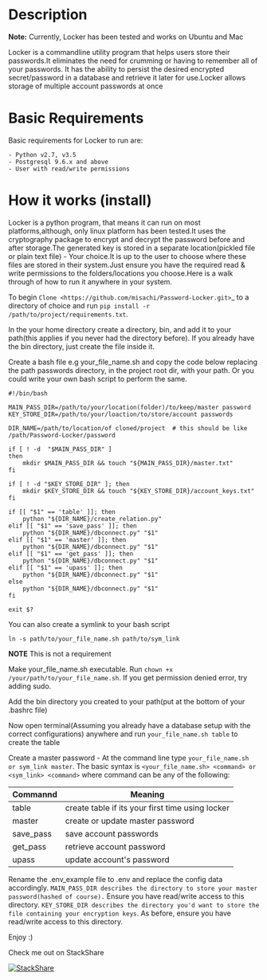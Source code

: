 Description
===========================

**Note:** Currently, Locker has been tested and works on Ubuntu and Mac

Locker is a commandline utility program that helps users store their passwords.It eliminates the need for crumming or having to remember all of your passwords. It has the ability to persist the desired encrypted secret/password in a database and retrieve it later
for use.Locker allows storage of multiple account passwords at once

Basic Requirements
===========================
Basic requirements for Locker to run are:

	- Python v2.7, v3.5
	- Postgresql 9.6.x and above
	- User with read/write permissions

How it works (install)
===========================

Locker is a python program, that means it can run on most platforms,although, only linux platform has been tested.It uses the cryptography package to encrypt and decrypt the password before and after storage.The generated key is stored in a separate location(pickled file or plain text file) - Your choice.It is up to the user to choose where these files are stored in their system.Just ensure you have the required read & write permissions to the folders/locations you choose.Here is a walk through of how to run it anywhere in your system.

To begin `Clone <https://github.com/misachi/Password-Locker.git>`_ to a directory of choice and run 
`pip install -r /path/to/project/requirements.txt`.

In the your home directory create a directory, bin, and add it to your path(this applies if you never had the directory before). If you already have the bin directory, just create the file inside it.

Create a bash file e.g your_file_name.sh and copy the code below replacing the path passwords directory, 
in the project root dir, with your path. Or you could write your own bash script to perform the same.

	#!/bin/bash

	MAIN_PASS_DIR=/path/to/your/location(folder)/to/keep/master password
	KEY_STORE_DIR=/path/to/your/loaction/to/store/account passwords

	DIR_NAME=/path/to/location/of cloned/project  # this should be like /path/Password-Locker/password

	if [ ! -d  "$MAIN_PASS_DIR" ]
	then
		mkdir $MAIN_PASS_DIR && touch "${MAIN_PASS_DIR}/master.txt"
	fi

	if [ ! -d "$KEY_STORE_DIR" ]; then
		mkdir $KEY_STORE_DIR && touch "${KEY_STORE_DIR}/account_keys.txt"
	fi

	if [[ "$1" == 'table' ]]; then
		python "${DIR_NAME}/create_relation.py"
	elif [[ "$1" == 'save_pass' ]]; then
		python "${DIR_NAME}/dbconnect.py" "$1"
	elif [[ "$1" == 'master' ]]; then
		python "${DIR_NAME}/dbconnect.py" "$1"
	elif [[ "$1" == 'get_pass' ]]; then
		python "${DIR_NAME}/dbconnect.py" "$1"
	elif [[ "$1" == 'upass' ]]; then
		python "${DIR_NAME}/dbconnect.py" "$1"
	else
		python "${DIR_NAME}/dbconnect.py" "$1"
	fi

	exit $?
	
You can also create a symlink to your bash script

	ln -s path/to/your_file_name.sh path/to/sym_link
	
**NOTE** This is not a requirement
	
Make your_file_name.sh executable. Run `chown +x /your/path/to/your_file_name.sh`. If you get permission denied error, try adding sudo.

Add the bin directory you created to your path(put at the bottom of your .bashrc file)

Now open terminal(Assuming you already have a database setup with the correct configurations) anywhere and 
run `your_file_name.sh table` to create the table

Create a master password - At the command line type `your_file_name.sh or sym_link master`. The basic syntax is `<your_file_name.sh> <command> or <sym_link> <command>` where command can be any of the following:

|Commannd   |Meaning|
|-----------|--------------------------------|
|table|create table if its your first time using locker|
|master    |create or update master password|
|save_pass  |save account passwords|
|get_pass   |retrieve account password|
|upass   |update account's password|


Rename the .env_example file to .env and replace the config data accordingly. `MAIN_PASS_DIR describes the directory to store your master password(hashed of course).` Ensure you have read/write access to this directory. `KEY_STORE_DIR describes the directory you'd want to store the file containing your encryption keys`. As before, ensure you have read/write access to this directory.

Enjoy :)

Check me out on StackShare

[![StackShare](https://img.shields.io/badge/tech-stack-0690fa.svg?style=flat)](https://stackshare.io/misachi/misachi)
